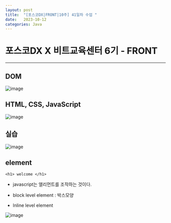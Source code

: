 ```yaml
---
layout: post
title:  "[포스코DX|FRONT|10주] 41일차 수업 "
date:   2023-10-12
categories: Java
---
```


# 포스코DX X 비트교육센터 6기 - FRONT

---

## DOM

![image](https://github.com/talkingOrange/talkingOrange.github.io/assets/88815795/3fb24221-989e-4630-9773-40b1cdfd6fb3)

## HTML, CSS, JavaScript

![image](https://github.com/talkingOrange/talkingOrange.github.io/assets/88815795/8aaca4f0-1e04-4934-975a-4f8d0886c2b9)

## 실습

![image](https://github.com/talkingOrange/talkingOrange.github.io/assets/88815795/ecc62a1c-6010-43c9-9ed6-9d5b14c13d05)

## element

`<h1> welcome </h1>`

- javascript는 앨리먼트를 조작하는 것이다.


- block level element : 박스모양
- lnline level element

![image](https://github.com/talkingOrange/talkingOrange.github.io/assets/88815795/dbeeefc7-cdd5-4b32-9db8-17e47dc4873d)

